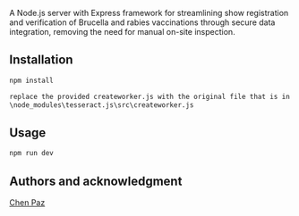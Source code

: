 A Node.js server with Express framework for streamlining show registration and verification of Brucella and rabies vaccinations through secure data integration, removing the need for manual on-site inspection.

## Installation

```bash
npm install

replace the provided createworker.js with the original file that is in the following path:
\node_modules\tesseract.js\src\createworker.js
```

## Usage

```bash
npm run dev
```

## Authors and acknowledgment

[Chen Paz](https://github.com/chenpaz123)
